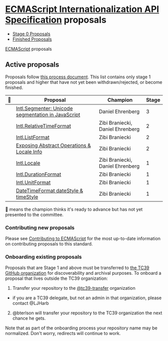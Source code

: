 # [ECMAScript Internationalization API Specification](https://github.com/tc39/ecma402) proposals

 - [Stage 0 Proposals](stage-0-proposals.md)
 - [Finished Proposals](finished-proposals.md)

 [ECMAScript](../README.md) proposals

## Active proposals

Proposals follow [this process document](https://tc39.github.io/process-document/).
This list contains only stage 1 proposals and higher that have not yet been withdrawn/rejected, or become finished.

| 🚀 | Proposal                                                         | Champion                                        | Stage |
|---|------------------------------------------------------------------|-------------------------------------------------| ------|
|   | [Intl.Segmenter: Unicode segmentation in JavaScript][]           | Daniel Ehrenberg                                | 3 |
|   | [Intl.RelativeTimeFormat][]                                      | Zibi Braniecki, Daniel Ehrenberg                | 2 |
|   | [Intl.ListFormat][]                                              | Zibi Braniecki                                  | 2 |
|   | [Exposing Abstract Operations & Locale Info][]                   | Zibi Braniecki                                  | 2 |
|   | [Intl.Locale][]                                                  | Zibi Braniecki, Daniel Ehrenberg                | 1 |
|   | [Intl.DurationFormat][]                                          | Zibi Braniecki                                  | 1 |
|   | [Intl.UnitFormat][]                                              | Zibi Braniecki                                  | 1 |
|   | [DateTimeFormat dateStyle & timeStyle][]                         | Zibi Braniecki                                  | 1 |

🚀 means the champion thinks it's ready to advance but has not yet presented to the committee.

### Contributing new proposals

Please see [Contributing to ECMAScript](/CONTRIBUTING.md) for the most up-to-date information on contributing proposals to this standard.

### Onboarding existing proposals

Proposals that are Stage 1 and above must be transferred to [the TC39 GitHub organization](https://github.com/tc39) for discoverability and archival purposes. To onboard a proposal that lives outside the TC39 organization:

1. Transfer your repository to the [@tc39-transfer](http://github.com/tc39-transfer) organization
  - if you are a TC39 delegate, but not an admin in that organization, please contact @LJHarb
2. @bterlson will transfer your repository to the TC39 organization the next chance he gets.

Note that as part of the onboarding process your repository name may be normalized. Don't worry, redirects will continue to work.

[Intl.Segmenter: Unicode segmentation in JavaScript]: https://github.com/tc39/proposal-intl-segmenter
[Intl.ListFormat]: https://github.com/zbraniecki/proposal-intl-list-format
[Intl.RelativeTimeFormat]: https://github.com/tc39/proposal-intl-relative-time
[Intl.DurationFormat]: https://github.com/tc39/ecma402/issues/47
[Intl.UnitFormat]: https://github.com/tc39/ecma402/issues/32
[Intl.PluralRules]: https://github.com/tc39/proposal-intl-plural-rules
[Intl.DateTimeFormat.prototype.formatToParts]: https://github.com/tc39/proposal-intl-formatToParts
[Intl.NumberFormat.prototype.formatToParts]: https://github.com/tc39/proposal-intl-formatToParts
[Exposing Abstract Operations & Locale Info]: https://github.com/tc39/ecma402/issues/46
[DateTimeFormat dateStyle & timeStyle]: https://github.com/zbraniecki/proposal-ecma402-datetime-style
[Intl.Locale]: https://github.com/zbraniecki/proposal-intl-locale
